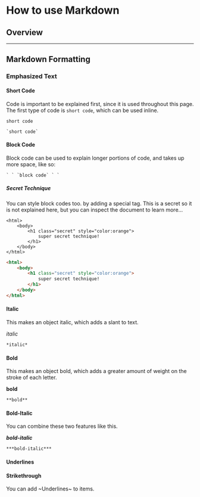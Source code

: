 # How to use Markdown
## Overview

---

## Markdown Formatting

### Emphasized Text

#### Short Code
Code is important to be explained first, since it is used throughout this page. The first type of code is `short code`, which can be used inline.

`short code`
```
`short code`
```

#### Block Code
Block code can be used to explain longer portions of code, and takes up more space, like so:

```
` ` `block code` ` `
```

##### Secret Technique
You can style block codes too. by adding a special tag. This is a secret so it is not explained here, but you can inspect the document to learn more...

```
<html>
	<body>
		<h1 class="secret" style="color:orange">
			super secret technique!
		</h1>
	</body>
</html>
```


```html
<html>
	<body>
		<h1 class="secret" style="color:orange">
			super secret technique!
		</h1>
	</body>
</html>
```

#### Italic
This makes an object italic, which adds a slant to text.

*italic*
```
*italic*
```

#### Bold
This makes an object bold, which adds a greater amount of weight on the stroke of each letter.

**bold**
```
**bold**
```

#### Bold-Italic
You can combine these two features like this.

***bold-italic***

```
***bold-italic***
```

#### Underlines

#### Strikethrough
You can add ~Underlines~ to items.